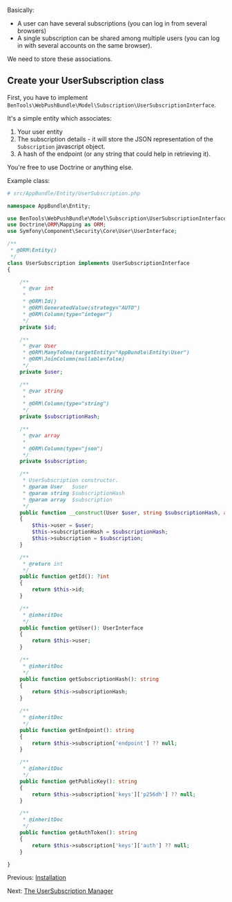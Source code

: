 Basically:

* A user can have several subscriptions (you can log in from several browsers)
* A single subscription can be shared among multiple users (you can log in with several accounts on the same browser).

We need to store these associations.

## Create your UserSubscription class

First, you have to implement `BenTools\WebPushBundle\Model\Subscription\UserSubscriptionInterface`. 

It's a simple entity which associates:
1. Your user entity
2. The subscription details - it will store the JSON representation of the `Subscription` javascript object.
3. A hash of the endpoint (or any string that could help in retrieving it).

You're free to use Doctrine or anything else.

Example class:
```php
# src/AppBundle/Entity/UserSubscription.php

namespace AppBundle\Entity;

use BenTools\WebPushBundle\Model\Subscription\UserSubscriptionInterface;
use Doctrine\ORM\Mapping as ORM;
use Symfony\Component\Security\Core\User\UserInterface;

/**
 * @ORM\Entity()
 */
class UserSubscription implements UserSubscriptionInterface
{

    /**
     * @var int
     *
     * @ORM\Id()
     * @ORM\GeneratedValue(strategy="AUTO")
     * @ORM\Column(type="integer")
     */
    private $id;

    /**
     * @var User
     * @ORM\ManyToOne(targetEntity="AppBundle\Entity\User")
     * @ORM\JoinColumn(nullable=false)
     */
    private $user;

    /**
     * @var string
     *
     * @ORM\Column(type="string")
     */
    private $subscriptionHash;

    /**
     * @var array
     *
     * @ORM\Column(type="json")
     */
    private $subscription;

    /**
     * UserSubscription constructor.
     * @param User   $user
     * @param string $subscriptionHash
     * @param array  $subscription
     */
    public function __construct(User $user, string $subscriptionHash, array $subscription)
    {
        $this->user = $user;
        $this->subscriptionHash = $subscriptionHash;
        $this->subscription = $subscription;
    }

    /**
     * @return int
     */
    public function getId(): ?int
    {
        return $this->id;
    }

    /**
     * @inheritDoc
     */
    public function getUser(): UserInterface
    {
        return $this->user;
    }

    /**
     * @inheritDoc
     */
    public function getSubscriptionHash(): string
    {
        return $this->subscriptionHash;
    }

    /**
     * @inheritDoc
     */
    public function getEndpoint(): string
    {
        return $this->subscription['endpoint'] ?? null;
    }

    /**
     * @inheritDoc
     */
    public function getPublicKey(): string
    {
        return $this->subscription['keys']['p256dh'] ?? null;
    }

    /**
     * @inheritDoc
     */
    public function getAuthToken(): string
    {
        return $this->subscription['keys']['auth'] ?? null;
    }

}
```

Previous: [Installation](../README.md#getting-started)

Next: [The UserSubscription Manager](02%20-%20The%20UserSubscription%20Manager.md)